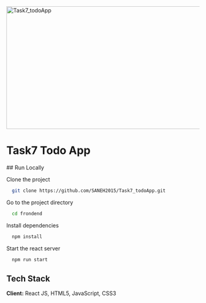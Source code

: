 <img src="https://socialify.git.ci/SANEH2015/Task7_todoApp/image?language=1&owner=1&name=1&stargazers=1&theme=Light" alt="Task7_todoApp" width="640" height="320" />
<h1>Task7 Todo App</h1>
## Run Locally

Clone the project

```bash
  git clone https://github.com/SANEH2015/Task7_todoApp.git
```
Go to the project directory
```bash
  cd frondend 
```
Install dependencies
```bash
  npm install
```
Start the react server
```bash
  npm run start
```
## Tech Stack
**Client:** React JS, HTML5, JavaScript, CSS3
